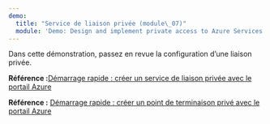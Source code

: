 ```yaml
---
demo:
  title: "Service de liaison privée (module\_07)"
  module: 'Demo: Design and implement private access to Azure Services'
---
```

Dans cette démonstration, passez en revue la configuration d’une liaison privée. 

**Référence :**[Démarrage rapide : créer un service de liaison privée avec le portail Azure](https://learn.microsoft.com/azure/private-link/create-private-link-service-portal)

**Référence :** [Démarrage rapide : créer un point de terminaison privé avec le portail Azure](https://learn.microsoft.com/azure/private-link/create-private-endpoint-portal)

